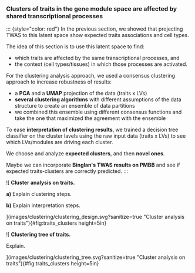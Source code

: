 ### Clusters of traits in the gene module space are affected by shared transcriptional processes

::: {style="color: red"}
In the previous section, we showed that projecting TWAS to this latent space
show expected traits associations and cell types.

The idea of this section is to use this latent space to find:

- which traits are affected by the same transcriptional processes, and
- the context (cell types/tissues) in which those processes are activated.

For the clustering analysis approach, we used a consensus clustering approach to
increase robustness of results:

- a **PCA** and a **UMAP** projection of the data (traits x LVs)
- **several clustering algorithms** with different assumptions of the data structure
  to create an ensemble of data partitions
- we combined this ensemble using different consensus functions and take the one
  that maximized the agreement with the ensemble


To ease **interpretation of clustering results**, we trained a decision tree
classifier on the cluster lavels using the raw input data (traits x LVs) to see
which LVs/modules are driving each cluster.

We choose and analyze **expected clusters**, and then **novel ones**.

Maybe we can incorporate **Binglan's TWAS results on PMBB** and see if expected
traits-clusters are correctly predicted.
:::


![
**Cluster analysis on traits.**
<!--  -->
**a)** Explain clustering steps.
<!--  -->
**b)** Explain interpretation steps.
<!--  -->
](images/clustering/clustering_design.svg?sanitize=true "Cluster analysis on
traits"){#fig:traits_clusters height=5in}


![
**Clustering tree of traits.**
<!--  -->
Explain.
<!--  -->
](images/clustering/clustering_tree.svg?sanitize=true "Cluster analysis on
traits"){#fig:traits_clusters height=5in}
